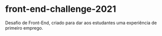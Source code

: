 # front-end-challenge-2021
 Desafio de Front-End, criado para dar aos estudantes uma experiência de primeiro emprego.
